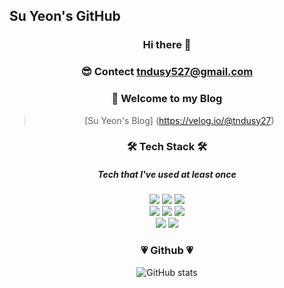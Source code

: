 

<!--
**tndusy27/tndusy27** is a ✨ _special_ ✨ repository because its `README.md` (this file) appears on your GitHub profile.

Here are some ideas to get you started:

- 🔭 I’m currently working on ...
- 🌱 I’m currently learning ...
- 👯 I’m looking to collaborate on ...
- 🤔 I’m looking for help with ...
- 💬 Ask me about ...
- 📫 How to reach me: ...
- 😄 Pronouns: ...
- ⚡ Fun fact: ...
-->

##  Su Yeon's GitHub
<div align = center>
 
 
### Hi there 👋
### 😎 Contect tndusy527@gmail.com

### 🙌 Welcome to my Blog
> [Su Yeon's Blog] (https://velog.io/@tndusy27)

 <h3> 🛠 Tech Stack 🛠 </h3>

  <h5> Tech that I've used at least once </h5>
  <img src="https://img.shields.io/badge/html5-E34F26?style=for-the-badge&logo=html5&logoColor=white"> 
  <img src="https://img.shields.io/badge/css-1572B6?style=for-the-badge&logo=css3&logoColor=white"> 
  <img src="https://img.shields.io/badge/java-007396?style=for-the-badge&logo=java&logoColor=white"><br>
  <img src="https://img.shields.io/badge/spring-6DB33F?style=for-the-badge&logo=spring&logoColor=white">
 <img src="https://img.shields.io/badge/springboot-6DB33F?style=for-the-badge&logo=springboot&logoColor=white">
 <img src="https://img.shields.io/badge/springsecurity-6DB33F?style=for-the-badge&logo=springsecurity&logoColor=white"> <br>
<img src="https://img.shields.io/badge/mysql-4479A1?style=for-the-badge&logo=mysql&logoColor=white">
<img src="https://img.shields.io/badge/github-181717?style=for-the-badge&logo=github&logoColor=white">

  

  
<br/>

### 💗 Github 💗
![GitHub stats](https://github-readme-stats.vercel.app/api?username=tndusy27&show_icons=true&theme=radical)
</div>


